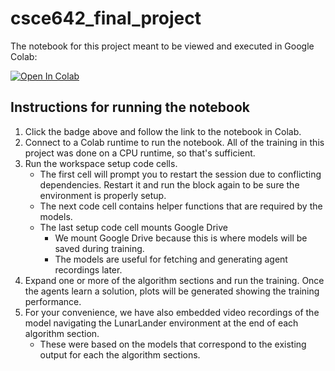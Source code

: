 # csce642_final_project

The notebook for this project meant to be viewed and executed in Google Colab:

<a target="_blank" href="https://colab.research.google.com/github/jchogue-tamu/csce642_final_project/blob/main/642_final_project.ipynb">
  <img src="https://colab.research.google.com/assets/colab-badge.svg" alt="Open In Colab"/>
</a>

## Instructions for running the notebook

1. Click the badge above and follow the link to the notebook in Colab.
1. Connect to a Colab runtime to run the notebook. All of the training in this project was done on a CPU runtime, so that's sufficient.
1. Run the workspace setup code cells.
   - The first cell will prompt you to restart the session due to conflicting dependencies. Restart it and run the block again to be sure the environment is properly setup.
   - The next code cell contains helper functions that are required by the models.
   - The last setup code cell mounts Google Drive
     - We mount Google Drive because this is where models will be saved during training.
     - The models are useful for fetching and generating agent recordings later.
1. Expand one or more of the algorithm sections and run the training. Once the agents learn a solution, plots will be generated showing the training performance.
2. For your convenience, we have also embedded video recordings of the model navigating the LunarLander environment at the end of each algorithm section.
   - These were based on the models that correspond to the existing output for each the algorithm sections.
